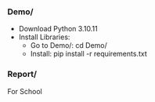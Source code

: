 ### Demo/
- Download Python 3.10.11 
- Install Libraries: 
  + Go to Demo/: cd Demo/
  + Install: pip install -r requirements.txt 

### Report/
For School
